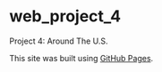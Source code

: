 # web_project_4
Project 4: Around The U.S.

This site was built using [GitHub Pages](https://qiuhanzhou.github.io/web_project_4/).
